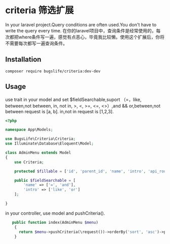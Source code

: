 # criteria 筛选扩展
In your laravel project.Query conditions are often used.You don't have to write the query every time.
在你的laravel项目中，查询条件是经常使用的，每次都把where条件写一遍，感觉有点恶心，毕竟我比较懒。使用这个扩展后，你将不需要每次都写一遍查询条件。

## Installation
```
composer require bugslife/criteria:dev-dev
```
## Usage
use trait in your model and set $fieldSearchable,suport （=，like, between,not between, in, not in, >, <, >=, <=, <>）,and && or,between,not between request is [a, b]. in,not in request is [1,2,3].
```php
<?php

namespace App\Models;

use BugsLife\Criteria\Criteria;
use Illuminate\Database\Eloquent\Model;

class AdminMenu extends Model
{
    use Criteria;

    protected $fillable = ['id', 'parent_id', 'name', 'intro', 'api_router', 'vue_router', 'state', 'sort', 'ico'];

    public $fieldSearchable = [
        'name' => ['=', 'and'],
        'intro' => ['like', 'or']
    ];

}
```
in your controller, use model and pushCriteria().
```php
   public function index(AdminMenu $menu)
    {
      return $menu->pushCriteria(\request())->orderBy('sort', 'asc')->paginate(10)
    }
```
